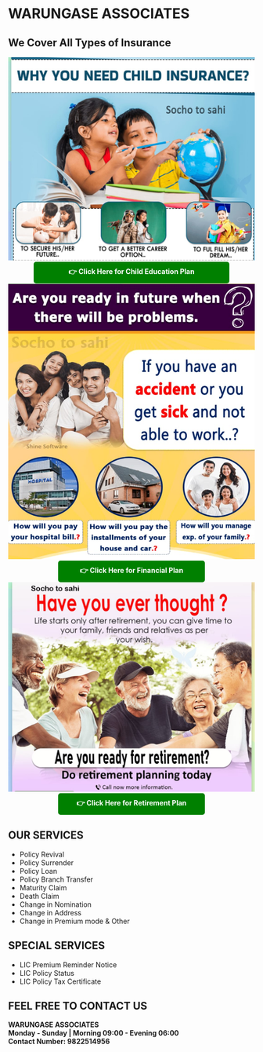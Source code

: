 # WARUNGASE ASSOCIATES

## We Cover All Types of Insurance

<img src="ch_plan.jpg" alt="Child Planning"> 
<div style="text-align:center;">
    <a href="https://www.google.com/" style="display:inline-block; padding:10px 0; width:400px; background-color:#008000; color:#ffffff; text-decoration:none; border-radius:5px; font-weight:bold;">👉 Click Here for Child Education Plan</a>
</div>

<img src="fin_plan.jpg" alt="Financial Planning">
<div style="text-align:center;">
    <a href="https://www.google.com/" style="display:inline-block; padding:10px 0; width:300px; background-color:#008000; color:#ffffff; text-decoration:none; border-radius:5px; font-weight:bold;">👉 Click Here for Financial Plan</a>
</div>

<img src="ret_plan.jpg" alt="Financial Planning">
<div style="text-align:center;">
    <a href="https://www.google.com/" style="display:inline-block; padding:10px 0; width:300px; background-color:#008000; color:#ffffff; text-decoration:none; border-radius:5px; font-weight:bold;">👉 Click Here for Retirement Plan</a>
</div>


## OUR SERVICES

- Policy Revival
- Policy Surrender
- Policy Loan
- Policy Branch Transfer
- Maturity Claim
- Death Claim
- Change in Nomination
- Change in Address    
- Change in Premium mode & Other

## SPECIAL SERVICES

- LIC Premium Reminder Notice
- LIC Policy Status
- LIC Policy Tax Certificate
 
## FEEL FREE TO CONTACT US

**WARUNGASE ASSOCIATES**<br>
**Monday - Sunday | Morning 09:00 - Evening 06:00**<br>
**Contact Number: 9822514956**












